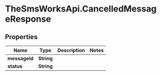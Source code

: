 # TheSmsWorksApi.CancelledMessageResponse

## Properties

Name | Type | Description | Notes
------------ | ------------- | ------------- | -------------
**messageid** | **String** |  | 
**status** | **String** |  | 


